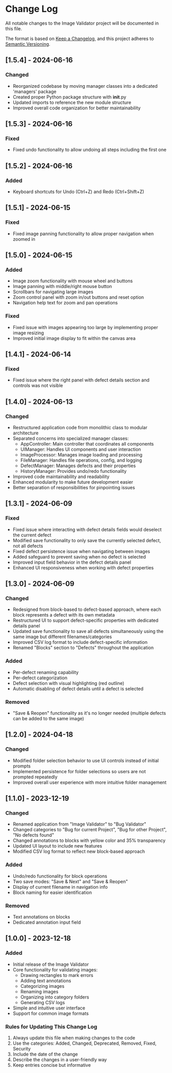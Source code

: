 # Change Log

All notable changes to the Image Validator project will be documented in this file.

The format is based on [Keep a Changelog](https://keepachangelog.com/en/1.0.0/),
and this project adheres to [Semantic Versioning](https://semver.org/spec/v2.0.0.html).

## [1.5.4] - 2024-06-16

### Changed
- Reorganized codebase by moving manager classes into a dedicated 'managers' package
- Created proper Python package structure with __init__.py
- Updated imports to reference the new module structure
- Improved overall code organization for better maintainability

## [1.5.3] - 2024-06-16

### Fixed
- Fixed undo functionality to allow undoing all steps including the first one

## [1.5.2] - 2024-06-16

### Added
- Keyboard shortcuts for Undo (Ctrl+Z) and Redo (Ctrl+Shift+Z)

## [1.5.1] - 2024-06-15

### Fixed
- Fixed image panning functionality to allow proper navigation when zoomed in

## [1.5.0] - 2024-06-15

### Added
- Image zoom functionality with mouse wheel and buttons
- Image panning with middle/right mouse button
- Scrollbars for navigating large images
- Zoom control panel with zoom in/out buttons and reset option
- Navigation help text for zoom and pan operations

### Fixed
- Fixed issue with images appearing too large by implementing proper image resizing
- Improved initial image display to fit within the canvas area

## [1.4.1] - 2024-06-14

### Fixed
- Fixed issue where the right panel with defect details section and controls was not visible

## [1.4.0] - 2024-06-13

### Changed
- Restructured application code from monolithic class to modular architecture
- Separated concerns into specialized manager classes:
  - AppController: Main controller that coordinates all components
  - UIManager: Handles UI components and user interaction
  - ImageProcessor: Manages image loading and processing
  - FileManager: Handles file operations, config, and logging
  - DefectManager: Manages defects and their properties
  - HistoryManager: Provides undo/redo functionality
- Improved code maintainability and readability 
- Enhanced modularity to make future development easier
- Better separation of responsibilities for pinpointing issues

## [1.3.1] - 2024-06-09

### Fixed
- Fixed issue where interacting with defect details fields would deselect the current defect
- Modified save functionality to only save the currently selected defect, not all defects
- Fixed defect persistence issue when navigating between images
- Added safeguard to prevent saving when no defect is selected
- Improved input field behavior in the defect details panel
- Enhanced UI responsiveness when working with defect properties

## [1.3.0] - 2024-06-09

### Changed
- Redesigned from block-based to defect-based approach, where each block represents a defect with its own metadata
- Restructured UI to support defect-specific properties with dedicated details panel
- Updated save functionality to save all defects simultaneously using the same image but different filenames/categories
- Improved CSV log format to include defect-specific information
- Renamed "Blocks" section to "Defects" throughout the application

### Added
- Per-defect renaming capability
- Per-defect categorization
- Defect selection with visual highlighting (red outline)
- Automatic disabling of defect details until a defect is selected

### Removed
- "Save & Reopen" functionality as it's no longer needed (multiple defects can be added to the same image)

## [1.2.0] - 2024-04-18

### Changed
- Modified folder selection behavior to use UI controls instead of initial prompts
- Implemented persistence for folder selections so users are not prompted repeatedly
- Improved overall user experience with more intuitive folder management

## [1.1.0] - 2023-12-19

### Changed
- Renamed application from "Image Validator" to "Bug Validator"
- Changed categories to "Bug for current Project", "Bug for other Project", "No defects found"
- Changed annotations to blocks with yellow color and 35% transparency
- Updated UI layout to include new features
- Modified CSV log format to reflect new block-based approach

### Added
- Undo/redo functionality for block operations
- Two save modes: "Save & Next" and "Save & Reopen"
- Display of current filename in navigation info
- Block naming for easier identification

### Removed
- Text annotations on blocks
- Dedicated annotation input field

## [1.0.0] - 2023-12-18

### Added
- Initial release of the Image Validator
- Core functionality for validating images:
  - Drawing rectangles to mark errors
  - Adding text annotations
  - Categorizing images
  - Renaming images
  - Organizing into category folders
  - Generating CSV logs
- Simple and intuitive user interface
- Support for common image formats

### Rules for Updating This Change Log
1. Always update this file when making changes to the code
2. Use the categories: Added, Changed, Deprecated, Removed, Fixed, Security
3. Include the date of the change
4. Describe the changes in a user-friendly way
5. Keep entries concise but informative 